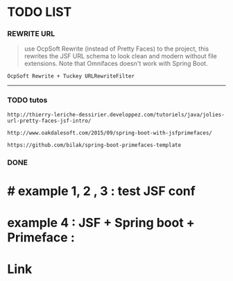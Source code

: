 # TODO LIST  


### REWRITE URL

> use OcpSoft Rewrite (instead of Pretty Faces) to the project, this rewrites the JSF URL schema to look clean and modern without file extensions. Note that Omnifaces doesn't work with Spring Boot.

	OcpSoft Rewrite + Tuckey URLRewriteFilter
---

### TODO tutos

	http://thierry-leriche-dessirier.developpez.com/tutoriels/java/jolies-url-pretty-faces-jsf-intro/

	http://www.oakdalesoft.com/2015/09/spring-boot-with-jsfprimefaces/
		
	https://github.com/bilak/spring-boot-primefaces-template
	
### DONE 

	
# # example 1, 2 , 3 : test JSF conf 


# example 4 : JSF + Spring boot + Primeface :




# Link
		
	


	